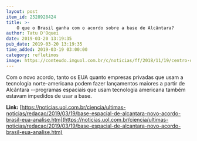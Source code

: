 ```yaml
---
layout: post
item_id: 2528928424
title: >-
    O que o Brasil ganha com o acordo sobre a base de Alcântara?
author: Tatu D'Oquei
date: 2019-03-20 13:19:35
pub_date: 2019-03-20 13:19:35
time_added: 2019-03-19 03:00:00
category: refletimos
image: https://conteudo.imguol.com.br/c/noticias/ff/2018/11/19/centro-de-lancamento-de-alcantara-ma-agencia-espacial-brasileira-1542660061715_v2_750x421.jpg
---
```


Com o novo acordo, tanto os EUA quanto empresas privadas que usam a tecnologia norte-americana podem fazer lançamentos maiores a partir de Alcântara --programas espaciais que usam tecnologia americana também estavam impedidos de usar a base.

**Link:** [https://noticias.uol.com.br/ciencia/ultimas-noticias/redacao/2019/03/19/base-espacial-de-alcantara-novo-acordo-brasil-eua-analise.htm](https://noticias.uol.com.br/ciencia/ultimas-noticias/redacao/2019/03/19/base-espacial-de-alcantara-novo-acordo-brasil-eua-analise.htm)

